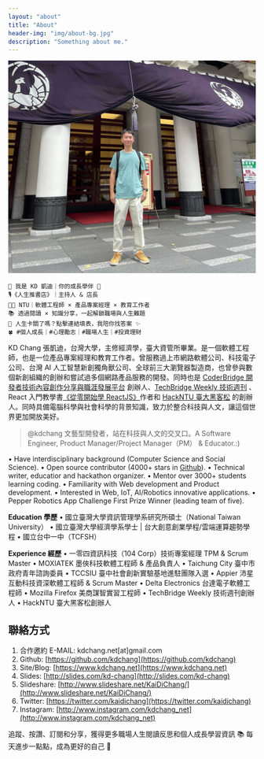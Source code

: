 ```yaml
---
layout: "about"
title: "About"
header-img: "img/about-bg.jpg"
description: "Something about me."
---
```


![](img/about-img-1.jpg)

```
👋 我是 KD 凱迪｜你的成長學伴 🌱
🎙《人生推書店》｜主持人 & 店長
👨‍💻 NTU｜軟體工程師 × 產品專案經理 × 教育工作者
📚 透過閱讀 × 知識分享，一起解鎖職場與人生難題
📮 人生卡關了嗎？點擊連結填表，我陪你找答案 ✨
🍀 #個人成長｜#心理勵志｜#職場人生｜#投資理財
```

KD Chang 張凱迪，台灣大學，主修經濟學，臺大資管所畢業。是一個軟體工程師，也是一位產品專案經理和教育工作者。曾服務過上市網路軟體公司、科技電子公司、台灣 AI 人工智慧新創獨角獸公司、全球前三大瀏覽器製造商，也曾參與數個新創組織的創辦和嘗試過多個網路產品服務的開發。同時也是 [CoderBridge 開發者技術內容創作分享與職涯發展平台](https://www.coderbridge.com/) 創辦人、[TechBridge Weekly 技術週刊](http://weekly.techbridge.cc/) 、React 入門教學書[《從零開始學 ReactJS》](https://www.gitbook.com/book/kdchang/react101/details)作者和 [HackNTU 臺大黑客松](https://github.com/HackNTU) 的創辦人。同時具備電腦科學與社會科學的背景知識，致力於整合科技與人文，讓這個世界更加開放美好。

> @kdchang 文藝型開發者，站在科技與人文的交叉口。A Software Engineer, Product Manager/Project Manager（PM） & Educator.:)

• Have interdisciplinary background (Computer Science and Social Science).
• Open source contributor (4000+ stars in [Github](http://github-awards.com/users/search?login=kdchang)).
• Technical writer, educatior and hackathon organizer.
• Mentor over 3000+ students learning coding.
• Familiarity with Web development and Product development.
• Interested in Web, IoT, AI/Robotics innovative applications.
• Pepper Robotics App Challenge First Prize Winner (leading team of five).

**Education 學歷**
• 國立臺灣大學資訊管理學系研究所碩士（National Taiwan University）
• 國立臺灣大學經濟學系學士 | 台大創意創業學程/雲端運算趨勢學程
• 國立台中一中（TCFSH）

**Experience 經歷**
• 一零四資訊科技（104 Corp）技術專案經理 TPM & Scrum Master
• MOXIATEK 墨俠科技軟體工程師 & 產品負責人
• Taichung City 臺中市政府青年諮詢委員
• TCCSIU 臺中社會創新實驗基地進駐團隊入選
• Appier 沛星互動科技資深軟體工程師 & Scrum Master
• Delta Electronics 台達電子軟體工程師
• Mozilla Firefox 美商謀智實習工程師
• TechBridge Weekly 技術週刊創辦人
• HackNTU 臺大黑客松創辦人

## 聯絡方式

1. 合作邀約 E-MAIL: kdchang.net[at]gmail.com
2. Github: [https://github.com/kdchang](https://github.com/kdchang)
3. Site/Blog: [https://www.kdchang.net](https://www.kdchang.net)
4. Slides: [http://slides.com/kd-chang](http://slides.com/kd-chang)
5. Slideshare: [http://www.slideshare.net/KaiDiChang/](http://www.slideshare.net/KaiDiChang/)
6. Twitter: [https://twitter.com/kaidichang](https://twitter.com/kaidichang)
7. Instagram: [http://www.instagram.com/kdchang_net](http://www.instagram.com/kdchang_net)

追蹤、按讚、訂閱和分享，獲得更多職場人生閱讀反思和個人成長學習資訊 📚
每天進步一點點，成為更好的自己 💪
